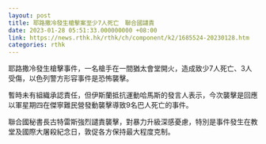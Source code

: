 ```yaml
---
layout: post
title: 耶路撒冷發生槍擊案至少7人死亡　聯合國譴責
date: 2023-01-28 05:51:33.000000000 +08:00
link: https://news.rthk.hk/rthk/ch/component/k2/1685524-20230128.htm
categories: rthk
---
```


耶路撒冷發生槍擊事件，一名槍手在一間猶太會堂開火，造成致少7人死亡、3人受傷，以色列警方形容事件是恐怖襲擊。

暫時未有組織承認責任，但伊斯蘭抵抗運動哈馬斯的發言人表示，今次襲擊是回應以軍星期四在傑寧難民營發動襲擊導致9名巴人死亡的事件。

聯合國秘書長古特雷斯強烈譴責襲擊，對暴力升級深感憂慮，特別是事件發生在教堂及國際大屠殺紀念日，敦促各方保持最大程度克制。
